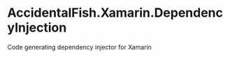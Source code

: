 AccidentalFish.Xamarin.DependencyInjection
==========================================

Code generating dependency injector for Xamarin
